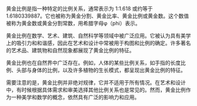 黄金比例是指一种特定的比例关系，通常表示为 1:1.618 或约等于 1.6180339887。它也被称为黄金分割、黄金比率、黄金比例或黄金数。这个数值被称为黄金数或黄金分割常数，用希腊字母φ（phi）表示。

黄金比例在数学、艺术、建筑、自然科学等领域中被广泛应用。它被认为具有美学上的吸引力和和谐感，因此在艺术和设计中常被用于构图和比例的确定。许多著名的艺术品、建筑物和自然现象都展现了黄金比例的特征。

黄金比例也在自然界中广泛存在。例如，人体的某些比例关系，如手指的长度比例、头部与身体的比例，以及许多植物的生长模式，都呈现出黄金比例的特征。

需要注意的是，黄金比例并非绝对规律，它并不适用于所有情况。在艺术和设计中，有时候根据具体需求和审美选择其他比例关系也是常见的。然而，黄金比例作为一种美学和数学的概念，依然具有广泛的影响力和应用。